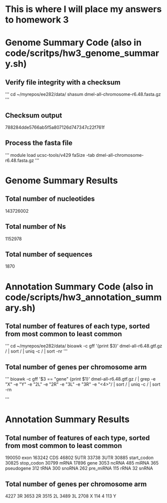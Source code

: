 # This is where I will place my answers to homework 3

# Genome Summary Code (also in code/scritps/hw3_genome_summary.sh)
## Verify file integrity with a checksum 
'''
cd ~/myrepos/ee282/data/
shasum dmel-all-chromosome-r6.48.fasta.gz
'''
## Checksum output
788284dde5766ab5f5a807126d747347c22f761f 
## Process the fasta file 
'''
module load ucsc-tools/v429
faSize -tab dmel-all-chromosome-r6.48.fasta.gz 
'''
# Genome Summary Results 
## Total number of nucleotides
143726002
## Total number of Ns
1152978
## Total number of sequences
1870

# Annotation Summary Code (also in code/scripts/hw3_annotation_summary.sh)
## Total number of features of each type, sorted from most common to least common
'''
cd ~/myrepos/ee282/data/
bioawk -c gff '{print $3}' dmel-all-r6.48.gtf.gz /
| sort /
| uniq -c /
| sort -nr
'''
## Total number of genes per chromosome arm
'''
 bioawk -c gff '$3 == "gene" {print $1}' dmel-all-r6.48.gtf.gz /
| grep -e "X" -e "Y" -e "2L" -e "2R" -e "3L" -e "3R" -e "\<4\>"/
| sort /
| uniq -c /
| sort -rn

'''
# Annotation Summary Results
## Total number of features of each type, sorted from most common to least common
 190050 exon
 163242 CDS
  46802 5UTR
  33738 3UTR
  30885 start_codon
  30825 stop_codon
  30799 mRNA
  17896 gene
   3053 ncRNA
    485 miRNA
    365 pseudogene
    312 tRNA
    300 snoRNA
    262 pre_miRNA
    115 rRNA
     32 snRNA
## Total number of genes per chromosome arm
   4227 3R
   3653 2R
   3515 2L
   3489 3L
   2708 X
    114 4
    113 Y
